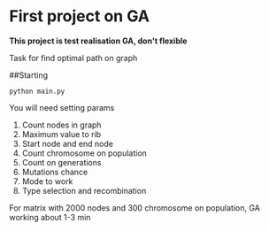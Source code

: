 # First project on GA    
**This project is test realisation GA, don't flexible**

Task for find optimal path on graph

##Starting
```
python main.py 
```
You will need setting params
1. Count nodes in graph
2. Maximum value to rib
3. Start node and end node
4. Count chromosome on population
5. Count on generations
6. Mutations chance
7. Mode to work
8. Type selection and recombination

For matrix with 2000 nodes and 300 chromosome on population, GA working about 1-3 min
